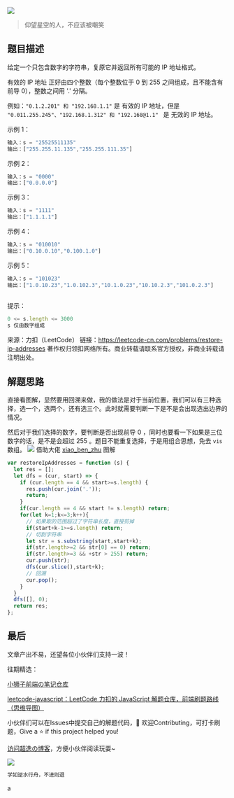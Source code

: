 ![](https://imgconvert.csdnimg.cn/aHR0cHM6Ly9jZG4uanNkZWxpdnIubmV0L2doL2Nob2NvbGF0ZTE5OTkvY2RuL2ltZy8yMDIwMDgyODE0NTUyMS5qcGc?x-oss-process=image/format,png)
>仰望星空的人，不应该被嘲笑

## 题目描述
给定一个只包含数字的字符串，复原它并返回所有可能的 IP 地址格式。

有效的 IP 地址 正好由四个整数（每个整数位于 0 到 255 之间组成，且不能含有前导 0），整数之间用 '.' 分隔。

例如：`"0.1.2.201" 和 "192.168.1.1"` 是 有效的 IP 地址，但是 `"0.011.255.245"、"192.168.1.312" 和 "192.168@1.1" ` 是 无效的 IP 地址。

 

示例 1：

```javascript
输入：s = "25525511135"
输出：["255.255.11.135","255.255.111.35"]
```

示例 2：

```javascript
输入：s = "0000"
输出：["0.0.0.0"]
```

示例 3：

```javascript
输入：s = "1111"
输出：["1.1.1.1"]
```

示例 4：

```javascript
输入：s = "010010"
输出：["0.10.0.10","0.100.1.0"]
```

示例 5：

```javascript
输入：s = "101023"
输出：["1.0.10.23","1.0.102.3","10.1.0.23","10.10.2.3","101.0.2.3"]
 
```

提示：

```javascript
0 <= s.length <= 3000
s 仅由数字组成
```

来源：力扣（LeetCode）
链接：https://leetcode-cn.com/problems/restore-ip-addresses
著作权归领扣网络所有。商业转载请联系官方授权，非商业转载请注明出处。




## 解题思路
直接看图解，显然要用回溯来做，我的做法是对于当前位置，我们可以有三种选择，选一个，选两个，还有选三个。此时就需要判断一下是不是会出现选出边界的情况。

然后对于我们选择的数字，要判断是否出现前导 0 ，同时也要看一下如果是三位数字的话，是不是会超过 255 。题目不能重复选择，于是用组合思想，免去 `vis` 数组。
![](https://img-blog.csdnimg.cn/20200924145613870.png?x-oss-process=image/watermark,type_ZmFuZ3poZW5naGVpdGk,shadow_10,text_aHR0cHM6Ly9ibG9nLmNzZG4ubmV0L3dlaXhpbl80MjQyOTcxOA==,size_16,color_FFFFFF,t_70#pic_center)
借助大佬 <a href="https://leetcode-cn.com/problems/restore-ip-addresses/solution/shou-hua-tu-jie-huan-yuan-dfs-hui-su-de-xi-jie-by-/">xiao_ben_zhu</a> 图解

```javascript
var restoreIpAddresses = function (s) {
  let res = [];
  let dfs = (cur, start) => {
    if (cur.length == 4 && start>=s.length) {
      res.push(cur.join('.'));
      return;
    }
    if(cur.length == 4 && start != s.length) return;
    for(let k=1;k<=3;k++){
      // 如果取的范围超过了字符串长度，直接剪掉
      if(start+k-1>=s.length) return;
      // 切割字符串
      let str = s.substring(start,start+k);
      if(str.length>=2 && str[0] == 0) return;
      if(str.length>=3 && +str > 255) return;
      cur.push(str);
      dfs(cur.slice(),start+k);
      // 回溯
      cur.pop();
    }
  }
  dfs([], 0);
  return res;
};
```



## 最后
文章产出不易，还望各位小伙伴们支持一波！

往期精选：

<a href="https://github.com/Chocolate1999/Front-end-learning-to-organize-notes">小狮子前端の笔记仓库</a>

<a href="https://github.com/Chocolate1999/leetcode-javascript">leetcode-javascript：LeetCode 力扣的 JavaScript 解题仓库，前端刷题路线（思维导图）</a>

小伙伴们可以在Issues中提交自己的解题代码，🤝 欢迎Contributing，可打卡刷题，Give a ⭐️ if this project helped you!


<a href="https://yangchaoyi.vip/">访问超逸の博客</a>，方便小伙伴阅读玩耍~

![](https://img-blog.csdnimg.cn/2020090211491121.png#pic_center)

```javascript
学如逆水行舟，不进则退
```


a